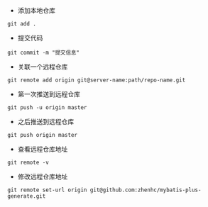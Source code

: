 - 添加本地仓库

```shell
git add .
```

- 提交代码

```shell
git commit -m "提交信息"
```

- 关联一个远程仓库

```shell
git remote add origin git@server-name:path/repo-name.git
```

- 第一次推送到远程仓库

```shell
git push -u origin master
```

- 之后推送到远程仓库

```shell
git push origin master
```

- 查看远程仓库地址

```shell
git remote -v
```

- 修改远程仓库地址

```shell
git remote set-url origin git@github.com:zhenhc/mybatis-plus-generate.git
```

